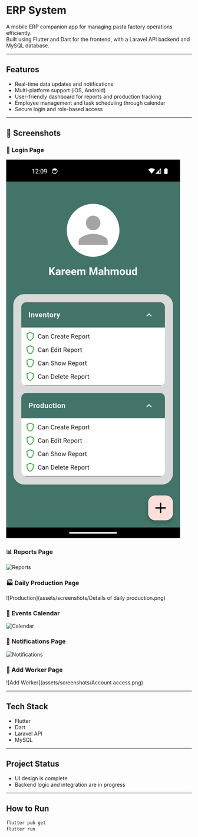 # ERP System

A mobile ERP companion app for managing pasta factory operations efficiently.  
Built using Flutter and Dart for the frontend, with a Laravel API backend and MySQL database.

---

## Features

- Real-time data updates and notifications  
- Multi-platform support (iOS, Android)  
- User-friendly dashboard for reports and production tracking  
- Employee management and task scheduling through calendar  
- Secure login and role-based access  

---
## 📸 Screenshots

### 🔐 Login Page
![Login](Account_access.png)

### 📊 Reports Page
![Reports](assets/screenshots/Reports.png)

### 🏭 Daily Production Page
![Production](assets/screenshots/Details of daily production.png)

### 📆 Events Calendar
![Calendar](assets/screenshots/Events.png)

### 🔔 Notifications Page
![Notifications](assets/screenshots/Notifications.png)

### 👷 Add Worker Page
![Add Worker](assets/screenshots/Account access.png)

---

## Tech Stack

- Flutter  
- Dart  
- Laravel API  
- MySQL  

---

## Project Status

- UI design is complete  
- Backend logic and integration are in progress  

---

## How to Run

```bash
flutter pub get
flutter run
